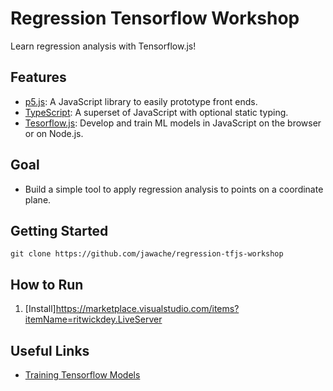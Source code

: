 # Regression Tensorflow Workshop
Learn regression analysis with Tensorflow.js!

## Features
- [p5.js](https://p5js.org/): A JavaScript library to easily prototype front ends.
- [TypeScript](https://www.typescriptlang.org/): A superset of JavaScript with optional static typing.
- [Tesorflow.js](https://www.tensorflow.org/js): Develop and train ML models in JavaScript on the browser or on Node.js.

## Goal
- Build a simple tool to apply regression analysis to points on a coordinate plane.

## Getting Started
```
git clone https://github.com/jawache/regression-tfjs-workshop
```
## How to Run

1. [Install]https://marketplace.visualstudio.com/items?itemName=ritwickdey.LiveServer 
## Useful Links

- [Training Tensorflow Models](https://www.tensorflow.org/js/guide/train_models)